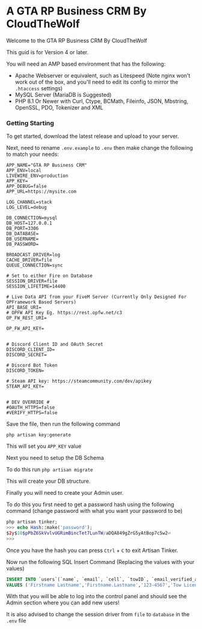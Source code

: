 # A GTA RP Business CRM By CloudTheWolf

Welcome to the GTA RP Business CRM By CloudTheWolf

This guid is for Version 4 or later.

You will need an AMP based environment that has the following:

 - Apache Webserver or equivalent, such as Litespeed (Note nginx won't work out of the box, and you'll need to edit its config to mirror the `.htaccess` settings)
 - MySQL Server (MariaDB is Suggested)
 - PHP 8.1 Or Newer with Curl, Ctype, BCMath, Fileinfo, JSON, Mbstring, OpenSSL, PDO, Tokenizer and XML


### Getting Starting
To get started, download the latest release and upload to your server.

Next, need to rename `.env.example` to `.env` then make change the following to match your needs:

```env
APP_NAME="GTA RP Business CRM"
APP_ENV=local
LIVEWIRE_ENV=production
APP_KEY=
APP_DEBUG=false
APP_URL=https://mysite.com

LOG_CHANNEL=stack
LOG_LEVEL=debug

DB_CONNECTION=mysql
DB_HOST=127.0.0.1
DB_PORT=3306
DB_DATABASE=
DB_USERNAME=
DB_PASSWORD=

BROADCAST_DRIVER=log
CACHE_DRIVER=file
QUEUE_CONNECTION=sync

# Set to either Fire on Database
SESSION_DRIVER=file
SESSION_LIFETIME=14400

# Live Data API from your FiveM Server (Currently Only Designed For OPFramework Based Servers)
API_BASE_URI=
# OPFW API Key Eg. https://rest.opfw.net/c3
OP_FW_REST_URI=

OP_FW_API_KEY=


# Discord Client ID and OAuth Secret
DISCORD_CLIENT_ID=
DISCORD_SECRET=

# Discord Bot Token
DISCORD_TOKEN=

# Steam API key: https://steamcommunity.com/dev/apikey
STEAM_API_KEY=


# DEV OVERRIDE #
#OAUTH_HTTPS=false
#VERIFY_HTTPS=false
```

Save the file, then run the following command

`php artisan key:generate`

This will set you `APP_KEY` value

Next you need to setup the DB Schema

To do this run
`php artisan migrate`

This will create your DB structure. 

Finally you will need to create your Admin user.

To do this you first need to get a password hash using the following command (change password with what you want your password to be)
```php
php artisan tinker;
>>> echo Hash::make('password');
$2y$10$pPbZ6SkVvlvUGRimBincTet7LunTW/aDQA849gZrG5yAtBop7c5w2⏎
>>> 
```

Once you have the hash you can press `Ctrl` + `C` to exit Artisan Tinker.

Now run the following SQL Insert Command (Replacing the values with your values)

```sql
INSERT INTO `users`(`name`, `email`, `cell`, `towID`, `email_verified_at`, `password`, `remember_token`, `created_at`, `updated_at`, `onDuty`, `cid`, `steamId`, `IsAdmin`, `disabled`)
VALUES ('Firstname Lastname','Firstname.Lastnane','123-4567','Tow Licence Plate',CURRENT_TIMESTAMP(),'$2y$10$pPbZ6SkVvlvUGRimAincTet7LunTW/aDQA849gZrG5yAtBop7c5w2',NULL,CURRENT_TIMESTAMP(),CURRENT_TIMESTAMP(),0,'Your CID','Your Steam FiveM ID',1,0)
```

With that you will be able to log into the control panel and should see the Admin section where you can add new users!

It is also advised to change the session driver from `file` to `database` in the `.env` file
